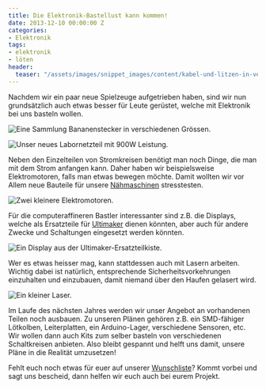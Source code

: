 ```yaml
---
title: Die Elektronik-Bastellust kann kommen!
date: 2013-12-10 00:00:00 Z
categories:
- Elektronik
tags:
- elektronik
- löten
header:
  teaser: "/assets/images/snippet_images/content/kabel-und-litzen-in-verschiedenen-grossen_2.jpeg"
---
```


Nachdem wir ein paar neue Spielzeuge aufgetrieben haben, sind wir nun grundsätzlich auch etwas besser für Leute gerüstet, welche mit Elektronik bei uns basteln wollen.

![Eine Sammlung Bananenstecker in verschiedenen Grössen.](https://starship-factory.ch/media/snippet_images/content/eine-sammlung-bananenstecker-in-verschiedenen-grossen_2.jpeg "Eine Sammlung Bananenstecker in verschiedenen Grössen.")

![Unser neues Labornetzteil mit 900W Leistung.](https://starship-factory.ch/media/snippet_images/content/unser-neues-labornetzteil-mit-900w-leistung_2.jpeg "Unser neues Labornetzteil mit 900W Leistung.")

Neben den Einzelteilen von Stromkreisen benötigt man noch Dinge, die man mit dem Strom anfangen kann. Daher haben wir beispielsweise Elektromotoren, falls man etwas bewegen möchte. Damit wollten wir vor Allem neue Bauteile für unsere [Nähmaschinen](http://wiki.starship-factory.ch/Equipment/Naehmaschine/elna_supermatic/ "Elna Supermatic-Nähmaschinen") stresstesten.

![Zwei kleinere Elektromotoren.](https://starship-factory.ch/media/snippet_images/content/zwei-kleinere-elektromotoren_2.jpeg "Zwei kleinere Elektromotoren.")

Für die computeraffineren Bastler interessanter sind z.B. die Displays, welche als Ersatzteile für [Ultimaker](http://wiki.starship-factory.ch/Equipment/3D-Drucker/ultimaker/ "Ultimaker-3D-Drucker") dienen könnten, aber auch für andere Zwecke und Schaltungen eingesetzt werden könnten.

![Ein Display aus der Ultimaker-Ersatzteilkiste.](https://starship-factory.ch/media/snippet_images/content/ein-display-aus-der-ultimaker-ersatzteilkiste_2.jpeg "Ein Display aus der Ultimaker-Ersatzteilkiste.")

Wer es etwas heisser mag, kann stattdessen auch mit Lasern arbeiten. Wichtig dabei ist natürlich, entsprechende Sicherheitsvorkehrungen einzuhalten und einzubauen, damit niemand über den Haufen gelasert wird.

![Ein kleiner Laser.](https://starship-factory.ch/media/snippet_images/content/ein-kleiner-laser_2.jpeg "Ein kleiner Laser.")

Im Laufe des nächsten Jahres werden wir unser Angebot an vorhandenen Teilen noch ausbauen. Zu unseren Plänen gehören z.B. ein SMD-fähiger Lötkolben, Leiterplatten, ein Arduino-Lager, verschiedene Sensoren, etc. Wir wollen dann auch Kits zum selber basteln von verschiedenen Schaltkreisen anbieten. Also bleibt gespannt und helft uns damit, unsere Pläne in die Realität umzusetzen!

Fehlt euch noch etwas für euer auf unserer [Wunschliste](http://wiki.starship-factory.ch/Wunschliste/ "Unsere Wunschliste; wir nehmen gerne Spenden an!")? Kommt vorbei und sagt uns bescheid, dann helfen wir euch auch bei eurem Projekt.
